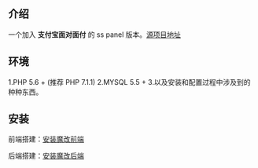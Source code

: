 ## 介绍

一个加入 **支付宝面对面付** 的 ss panel 版本。[源项目地址](https://github.com/esdeathlove/ss-panel-v3-mod/)

## 环境

1.PHP 5.6 + (推荐 PHP 7.1.1)
2.MYSQL 5.5 + 
3.以及安装和配置过程中涉及到的种种东西。

## 安装
前端搭建：[安装魔改前端](https://github.com/zyl6698/ss-panel-v3-mod-with-f2fpay/wiki/安装魔改前端)

后端搭建：[安装魔改后端](https://github.com/zyl6698/ss-panel-v3-mod-with-f2fpay/wiki/安装魔改后端)


